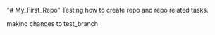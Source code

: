 "# My_First_Repo" 
Testing how to create repo and repo related tasks.

making changes to test_branch
